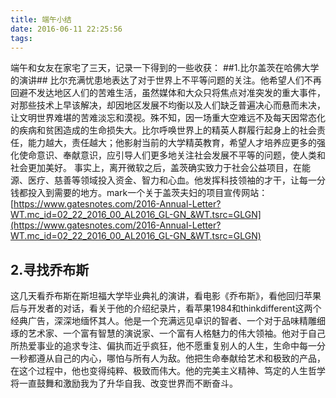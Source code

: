 ```yaml
---
title: 端午小结
date: 2016-06-11 22:25:56
tags:
---
```

端午和女友在家宅了三天，记录一下得到的一些收获：
##1.比尔盖茨在哈佛大学的演讲##
比尔充满忧患地表达了对于世界上不平等问题的关注。他希望人们不再回避不发达地区人们的苦难生活，虽然媒体和大众只将焦点对准突发的重大事件，对那些技术上早该解决，却因地区发展不均衡以及人们缺乏普遍决心而悬而未决，让文明世界难堪的苦难淡忘和漠视。殊不知，因一场重大空难远不及每天因常态化的疾病和贫困造成的生命损失大。比尔呼唤世界上的精英人群履行起身上的社会责任，能力越大，责任越大；他影射当前的大学精英教育，希望人才培养应更多的强化使命意识、奉献意识，应引导人们更多地关注社会发展不平等的问题，使人类和社会更加美好。
事实上，离开微软之后，盖茨确实致力于社会公益项目，在能源、医疗、慈善等领域投入资金、智力和心血。他发挥科技领袖的才干，让每一分钱都投入到需要的地方。mark一个关于盖茨夫妇的项目宣传网站：
[https://www.gatesnotes.com/2016-Annual-Letter?WT.mc_id=02_22_2016_00_AL2016_GL-GN_&WT.tsrc=GLGN](https://www.gatesnotes.com/2016-Annual-Letter?WT.mc_id=02_22_2016_00_AL2016_GL-GN_&WT.tsrc=GLGN)

## 2.寻找乔布斯 ##
这几天看乔布斯在斯坦福大学毕业典礼的演讲，看电影《乔布斯》，看他回归苹果后与开发者的对话，看关于他的介绍纪录片，看苹果1984和thinkdifferent这两个经典广告，深深地缅怀其人。他是一个充满远见卓识的智者、一个对于品味精雕细琢的艺术家、一个富有智慧的演说家、一个富有人格魅力的伟大领袖。他对于自己所热爱事业的追求专注、偏执而近乎疯狂，他不愿重复别人的人生，生命中每一分一秒都遵从自己的内心，哪怕与所有人为敌。他把生命奉献给艺术和极致的产品，在这个过程中，他也变得纯粹、极致而伟大。他的完美主义精神、笃定的人生哲学将一直鼓舞和激励我为了升华自我、改变世界而不断奋斗。


